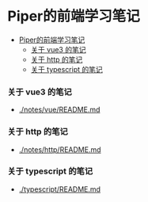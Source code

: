 # Piper的前端学习笔记

<!-- @import "[TOC]" {cmd="toc" depthFrom=1 depthTo=6 orderedList=false} -->

<!-- code_chunk_output -->

- [Piper的前端学习笔记](#piper的前端学习笔记)
    - [关于 vue3 的笔记](#关于-vue3-的笔记)
    - [关于 http 的笔记](#关于-http-的笔记)
    - [关于 typescript 的笔记](#关于-typescript-的笔记)

<!-- /code_chunk_output -->

### 关于 vue3 的笔记
- [./notes/vue/README.md](./vue/README.md)

### 关于 http 的笔记
- [./notes/http/README.md](./http/README.md)

### 关于 typescript 的笔记
- [./typescript/README.md](./typescript/README.md)

